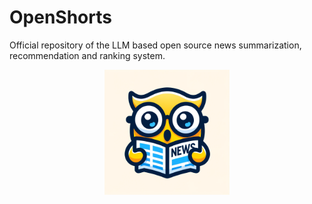# OpenShorts
Official repository of the LLM based open source news summarization, recommendation and ranking system.
<p align="center">
  <img src="/assets/logo.png" alt="OpenShorts Logo" width="200">
</p>
